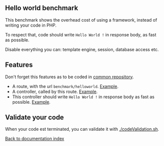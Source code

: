 Hello world benchmark
-

This benchmark shows the overhead cost of using a framework, instead of writing your code in PHP.

To respect that, code should write `Hello World !` in response body, as fast as possible.

Disable everything you can: template engine, session, database access etc.

Features
-

Don't forget this features as to be coded in [common repository](../repositoriesAndBranches.md).

* A route, with the url `benchmark/helloworld`. [Example](https://github.com/phpbenchmarks/symfony-common/blob/symfony_4_hello-world/Resources/config/routing.yml).
* A controller, called by this route. [Example](https://github.com/phpbenchmarks/symfony-common/blob/symfony_4_hello-world/Controller/HelloWorldController.php).
* This controller should write `Hello World !` in response body as fast as possible. [Example](https://github.com/phpbenchmarks/symfony-common/blob/symfony_4_hello-world/Controller/HelloWorldController.php#L13).

Validate your code
-

When your code est terminated, you can validate it with [./codeValidation.sh](../codeValidation.md).

[Back to documentation index](../../README.md)
